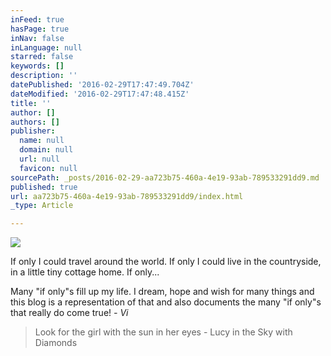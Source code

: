 ```yaml
---
inFeed: true
hasPage: true
inNav: false
inLanguage: null
starred: false
keywords: []
description: ''
datePublished: '2016-02-29T17:47:49.704Z'
dateModified: '2016-02-29T17:47:48.415Z'
title: ''
author: []
authors: []
publisher:
  name: null
  domain: null
  url: null
  favicon: null
sourcePath: _posts/2016-02-29-aa723b75-460a-4e19-93ab-789533291dd9.md
published: true
url: aa723b75-460a-4e19-93ab-789533291dd9/index.html
_type: Article

---
```

![](https://the-grid-user-content.s3-us-west-2.amazonaws.com/ca9a9c49-4ba1-4c17-a08e-ca39e5c1dfc0.png)

If only I could travel around the world. If only I could live in the countryside, in a little tiny cottage home. If only...

Many "if only"s fill up my life. I dream, hope and wish for many things and this blog is a representation of that and also documents the many "if only"s that really do come true! _- Vi_

> Look for the girl with the sun in her eyes - Lucy in the Sky with Diamonds